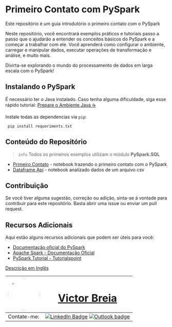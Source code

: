 # Primeiro Contato com PySpark

Este repositório é um guia introdutório o primeiro contato com o PySpark

Neste repositório, você encontrará exemplos práticos e tutoriais passo a passo que o ajudarão a entender os conceitos básicos do PySpark e a começar a trabalhar com ele. Você aprenderá como configurar o ambiente, carregar e manipular dados, executar operações de transformação e análise, e muito mais.

Divirta-se explorando o mundo do processamento de dados em larga escala com o PySpark!

## Instalando o PySpark

É necessário ter o Java instalado. Caso tenha alguma dificuldade, siga esse rápido tutorial: [Prepare o Ambiente Java ☕](./docs/config_ambient.md)

Instale todas as dependencias via `pip`:
```
 pip install requeriments.txt
 ```

## Conteúdo do Repositório

> `info`
> Todos os primeiros exemplos utilizam o módulo **PySpark.SQL** 

- [Primeiro Contato](./pyspark_proj/01.first_contact.ipynb) - notebook trazendo o primeiro contato com o PySpark
- [Dataframe Api](./pyspark_proj/02.dataframe_api.ipynb) - notebook analizado dados de um arquivo csv

## Contribuição

Se você tiver alguma sugestão, correção ou adição, sinta-se à vontade para contribuir para este repositório. Basta abrir uma issue ou enviar um pull request.

## Recursos Adicionais

Aqui estão alguns recursos adicionais que podem ser úteis para você:

- [Documentação oficial do PySpark](https://spark.apache.org/docs/latest/api/python/index.html)
- [Apache Spark - Documentação Oficial](https://spark.apache.org/documentation.html)
- [PySpark Tutorial - Tutorialspoint](https://www.tutorialspoint.com/pyspark/index.htm)

[Descrição em Inglês](README.md)

| <a  href="https://www.linkedin.com/in/victor-breia/"> <img  style="border-radius: 50%;"  src="https://i.imgur.com/lGrTp6M.png" width="100px;"  alt=""/> |<h1> [Victor Breia](https://www.linkedin.com/in/victor-breia/)</a>                                                                      </h1>                                                                                                                                                                                    |
| ----------------------------------------------------------------------------------------------------------------------------------------------------------------------------------------------------------------------------- | ---------------------------------------------------------------------------------------------------------------------------------------------------------------------------------------------------------------------------------------------------------------------------------------------------------------------- |
| Contate-me:                                                                                                                                                                                                                   | [![LinkedIn Badge](https://img.shields.io/badge/linkedin-blue?logo=linkedin&style=for-the-badge&logoColor=white)](https://www.linkedin.com/in/victor-breia/) [![Outlook badge](https://img.shields.io/badge/outlook-blue?logo=microsoftoutlook&style=for-the-badge&logoColor=white)](mailto:victordaschagas@outlook.com) |
